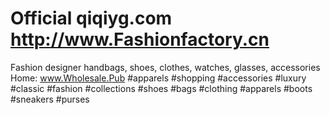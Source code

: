 # Official qiqiyg.com http://www.Fashionfactory.cn 
Fashion designer handbags, shoes, clothes, watches, glasses, accessories 
Home: www.Wholesale.Pub
#apparels #shopping #accessories #luxury #classic #fashion #collections #shoes #bags #clothing #apparels #boots #sneakers #purses
